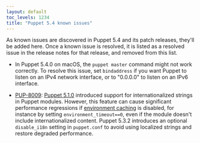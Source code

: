 ```yaml
---
layout: default
toc_levels: 1234
title: "Puppet 5.4 known issues"
---
```


As known issues are discovered in Puppet 5.4 and its patch releases, they'll be added here. Once a known issue is resolved, it is listed as a resolved issue in the release notes for that release, and removed from this list.

-   In Puppet 5.4.0 on macOS, the `puppet master` command might not work correctly. To resolve this issue, set `bindaddress` if you want Puppet to listen on an IPv4 network interface, or to "0.0.0.0" to listen on an IPv6 interface.

-   [PUP-8009](https://tickets.puppetlabs.com/browse/PUP-8009): [Puppet 5.1.0](../5.1/release_notes.html) introduced support for internationalized strings in Puppet modules. However, this feature can cause significant performance regressions if [environment caching](./environments_creating.markdown#environment_timeout) is disabled, for instance by setting `environment_timeout==0`, even if the module doesn't include internationalized content. Puppet 5.3.2 introduces an optional `disable_i18n` setting in `puppet.conf` to avoid using localized strings and restore degraded performance.